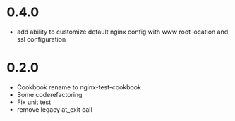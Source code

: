 # 0.4.0

- add ability to customize default nginx config with www root location and ssl configuration

# 0.2.0

- Cookbook rename to nginx-test-cookbook
- Some coderefactoring
- Fix unit test
- remove legacy at_exit call
